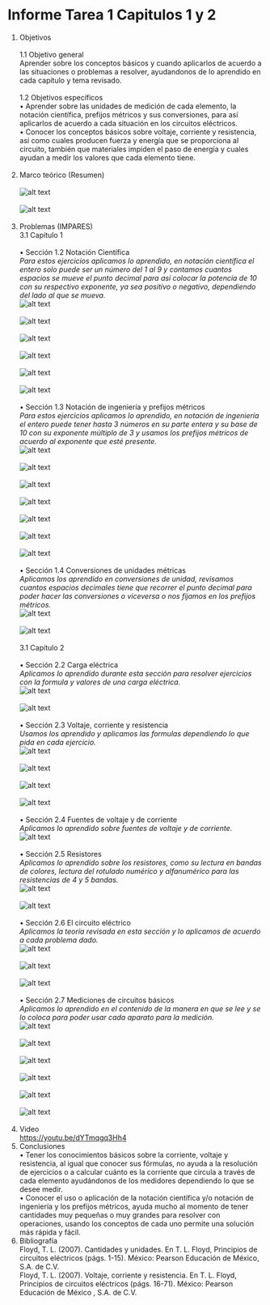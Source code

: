 # Informe Tarea 1 Capitulos 1 y 2
1. Objetivos   <br />  
1.1 Objetivo general<br />
Aprender sobre los conceptos básicos y cuando aplicarlos de acuerdo a las situaciones o problemas a resolver, ayudandonos de lo aprendido en cada capítulo y tema revisado.<br /><br />
1.2 Objetivos específicos<br />
•	Aprender sobre las unidades de medición de cada elemento, la notación científica, prefijos métricos y sus conversiones, para así aplicarlos de acuerdo a cada situación en los circuitos eléctricos.<br />
•	Conocer los conceptos básicos sobre voltaje, corriente y resistencia, así como cuales producen fuerza y energía que se proporciona al circuito, también que materiales impiden el paso de energía y cuales ayudan a medir los valores que cada elemento tiene.<br /><br />
2. Marco teórico (Resumen)<br /><br />
![alt text](https://github.com/adtumbaco1/Informe-Tarea-1/blob/main/Teoria%20Cap%201.PNG)<br /><br />
![alt text](https://github.com/adtumbaco1/Informe-Tarea-1/blob/main/Teoria%20cap%202.jpg)<br /><br />
3. Problemas (IMPARES)<br />
3.1 Capítulo 1<br /><br />
•	Sección 1.2 Notación Científica<br />
<em>Para estos ejercicios aplicamos lo aprendido, en notación científica el entero solo puede ser un número del 1 al 9 y contamos cuantos espacios se mueve el punto decimal para así colocar la potencia de 10 con su respectivo exponente, ya sea positivo o negativo, dependiendo del lado al que se mueva.</em><br />
![alt text](https://github.com/adtumbaco1/Informe-Tarea-1/blob/main/Ejercicio%201%20cap%201.PNG)<br /><br />
![alt text](https://github.com/adtumbaco1/Informe-Tarea-1/blob/main/Ejercicio%203%20cap%201.PNG)<br /><br />
![alt text](https://github.com/adtumbaco1/Informe-Tarea-1/blob/main/Ejercicio%205%20cap%201.PNG)<br /><br />
![alt text](https://github.com/adtumbaco1/Informe-Tarea-1/blob/main/Ejercicio%207%20cap%201.PNG)<br /><br />
![alt text](https://github.com/adtumbaco1/Informe-Tarea-1/blob/main/Ejercicio%209%20cap%201.PNG)<br /><br />
![alt text](https://github.com/adtumbaco1/Informe-Tarea-1/blob/main/Ejercicio%2011%20cap%201.PNG)<br /><br />
•	Sección 1.3 Notación de ingeniería y prefijos métricos<br />
<em>Para estos ejercicios aplicamos lo aprendido, en notación de ingeniería el entero puede tener hasta 3 números en su parte entera y su base de 10 con su exponente múltiplo de 3 y usamos los prefijos métricos de acuerdo al exponente que esté presente.</em><br />
![alt text](https://github.com/adtumbaco1/Informe-Tarea-1/blob/main/Ejercicio%2013%20cap%201.PNG)<br /><br />
![alt text](https://github.com/adtumbaco1/Informe-Tarea-1/blob/main/Ejercicio%2015%20cap%201.PNG)<br /><br />
![alt text](https://github.com/adtumbaco1/Informe-Tarea-1/blob/main/Ejercicio%2017%20cap%201.PNG)<br /><br />
![alt text](https://github.com/adtumbaco1/Informe-Tarea-1/blob/main/Ejercicio%2019%20cap%201.PNG)<br /><br />
![alt text](https://github.com/adtumbaco1/Informe-Tarea-1/blob/main/Ejercicio%2021%20cap%201.PNG)<br /><br />
![alt text](https://github.com/adtumbaco1/Informe-Tarea-1/blob/main/Ejercicio%2023%20cap%201.PNG)<br /><br />
![alt text](https://github.com/adtumbaco1/Informe-Tarea-1/blob/main/Ejercicio%2025%20cap%201.PNG)<br /><br />
•	Sección 1.4 Conversiones de unidades métricas<br />
<em>Aplicamos los aprendido en conversiones de unidad, revisamos cuantos espacios decimales tiene que recorrer el punto decimal para poder hacer las conversiones o viceversa o nos fijamos en los prefijos métricos.</em><br />
![alt text](https://github.com/adtumbaco1/Informe-Tarea-1/blob/main/Ejercicio%2027%20cap%201.PNG)<br /><br />
![alt text](https://github.com/adtumbaco1/Informe-Tarea-1/blob/main/Ejercicio%2029%20cap%201.PNG)<br /><br />
3.1 Capítulo 2<br /><br />
•	Sección 2.2 Carga eléctrica<br />
<em>Aplicamos lo aprendido durante esta sección para resolver ejercicios con la formula y valores de una carga eléctrica.</em><br />
![alt text](https://github.com/adtumbaco1/Informe-Tarea-1/blob/main/Ejercicio%201%20cap%202.PNG)<br /><br />
![alt text](https://github.com/adtumbaco1/Informe-Tarea-1/blob/main/Ejercicio%203%20cap%202.PNG)<br /><br />
•	Sección 2.3 Voltaje, corriente y resistencia<br />
<em>Usamos los aprendido y aplicamos las formulas dependiendo lo que pida en cada ejercicio.</em><br />
![alt text](https://github.com/adtumbaco1/Informe-Tarea-1/blob/main/Ejercicio%205%20cap%202.PNG)<br /><br />
![alt text](https://github.com/adtumbaco1/Informe-Tarea-1/blob/main/Ejercicio%207%20cap%202.PNG)<br /><br />
![alt text](https://github.com/adtumbaco1/Informe-Tarea-1/blob/main/Ejercicio%209%20cap%202.PNG)<br /><br />
![alt text](https://github.com/adtumbaco1/Informe-Tarea-1/blob/main/Ejercicio%2011%2C13%2C15%20cap%202.PNG)<br /><br />
•	Sección 2.4 Fuentes de voltaje y de corriente<br />
<em>Aplicamos lo aprendido sobre fuentes de voltaje y de corriente.</em><br />
![alt text](https://github.com/adtumbaco1/Informe-Tarea-1/blob/main/Ejercicio%2017%2C%2019%20cap%202.PNG)<br /><br />
•	Sección 2.5 Resistores<br />
<em>Aplicamos lo aprendido sobre los resistores, como su lectura en bandas de colores, lectura del rotulado numérico y alfanumérico para las resistencias de 4 y 5 bandas.</em><br />
![alt text](https://github.com/adtumbaco1/Informe-Tarea-1/blob/main/Ejercicio%2021%2C23%20cap%202.PNG)<br /><br />
![alt text](https://github.com/adtumbaco1/Informe-Tarea-1/blob/main/Ejercicio%2025%2C27%2C29%20cap%202.PNG)<br /><br />
•	Sección 2.6 El circuito eléctrico<br />
<em>Aplicamos la teoría revisada en esta sección y lo aplicamos de acuerdo a cada problema dado.</em><br />
![alt text](https://github.com/adtumbaco1/Informe-Tarea-1/blob/main/Ejercicio%2031%20cap%202.PNG)<br /><br />
![alt text](https://github.com/adtumbaco1/Informe-Tarea-1/blob/main/Ejercicio%2033%20cap%202.PNG)<br /><br />
![alt text](https://github.com/adtumbaco1/Informe-Tarea-1/blob/main/Ejercicio%2035%20cap%202.PNG)<br /><br />
•	Sección 2.7 Mediciones de circuitos básicos<br />
<em>Aplicamos lo aprendido en el contenido de la manera en que se lee y se lo coloca para poder usar cada aparato para la medición.</em><br />
![alt text](https://github.com/adtumbaco1/Informe-Tarea-1/blob/main/Ejercicio%2037%20cap%202.PNG)<br /><br />
![alt text](https://github.com/adtumbaco1/Informe-Tarea-1/blob/main/Ejercicio%2039%20cap%202.PNG)<br /><br />
![alt text](https://github.com/adtumbaco1/Informe-Tarea-1/blob/main/Ejercicio%2041%20cap%202.PNG)<br /><br />
![alt text](https://github.com/adtumbaco1/Informe-Tarea-1/blob/main/Ejercicio%2043%20cap%202.PNG)<br /><br />
![alt text](https://github.com/adtumbaco1/Informe-Tarea-1/blob/main/Ejercicio%2045%20cap%202.PNG)<br /><br />
![alt text](https://github.com/adtumbaco1/Informe-Tarea-1/blob/main/Ejercicio%2047%20cap%202.PNG)<br /><br />
4. Video<br />
https://youtu.be/dYTmqgq3Hh4
5. Conclusiones <br />
•	Tener los conocimientos básicos sobre la corriente, voltaje y resistencia, al igual que conocer sus fórmulas, no ayuda a la resolución de ejercicios o a calcular cuánto es la corriente que circula a través de cada elemento ayudándonos de los medidores dependiendo lo que se desee medir.<br />
•	Conocer el uso o aplicación de la notación científica y/o notación de ingeniería y los prefijos métricos, ayuda mucho al momento de tener cantidades muy pequeñas o muy grandes para resolver con operaciones, usando los conceptos de cada uno permite una solución más rápida y fácil.<br />
6. Bibliografía <br />
Floyd, T. L. (2007). Cantidades y unidades. En T. L. Floyd, Principios de circuitos eléctricos (págs. 1-15). México: Pearson Educación de México, S.A. de C.V.<br />
Floyd, T. L. (2007). Voltaje, corriente y resistencia. En T. L. Floyd, Principios de circuitos eléctricos (págs. 16-71). México: Pearson Educación de México , S.A. de C.V.<br />

